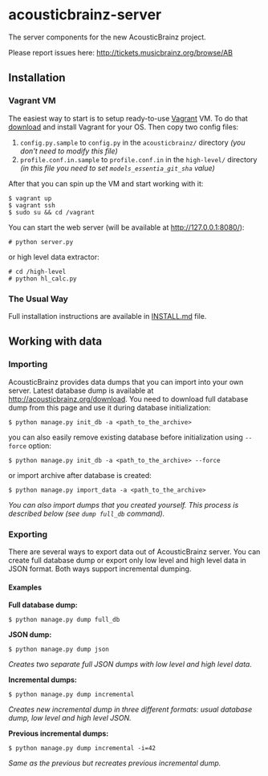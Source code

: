 acousticbrainz-server
=====================

The server components for the new AcousticBrainz project.

Please report issues here: http://tickets.musicbrainz.org/browse/AB


## Installation

### Vagrant VM

The easiest way to start is to setup ready-to-use [Vagrant](https://www.vagrantup.com/)
VM. To do that [download](https://www.vagrantup.com/downloads.html) and install
Vagrant for your OS. Then copy two config files:

1. `config.py.sample` to `config.py` in the `acousticbrainz/` directory *(you
don't need to modify this file)*
2. `profile.conf.in.sample` to `profile.conf.in` in the `high-level/` directory
*(in this file you need to set `models_essentia_git_sha` value)*

After that you can spin up the VM and start working with it:

    $ vagrant up
    $ vagrant ssh
    $ sudo su && cd /vagrant

You can start the web server (will be available at http://127.0.0.1:8080/):

    # python server.py

or high level data extractor:

    # cd /high-level
    # python hl_calc.py

### The Usual Way

Full installation instructions are available in [INSTALL.md](https://github.com/metabrainz/acousticbrainz-server/blob/master/INSTALL.md) file.


## Working with data

### Importing

AcousticBrainz provides data dumps that you can import into your own server.
Latest database dump is available at http://acousticbrainz.org/download. You
need to download full database dump from this page and use it during database
initialization:

    $ python manage.py init_db -a <path_to_the_archive>

you can also easily remove existing database before initialization using
`--force` option:

    $ python manage.py init_db -a <path_to_the_archive> --force

or import archive after database is created:

    $ python manage.py import_data -a <path_to_the_archive>

*You can also import dumps that you created yourself. This process is described
below (see `dump full_db` command).*

### Exporting

There are several ways to export data out of AcousticBrainz server. You can
create full database dump or export only low level and high level data in JSON
format. Both ways support incremental dumping.

#### Examples

**Full database dump:**

    $ python manage.py dump full_db

**JSON dump:**

    $ python manage.py dump json

*Creates two separate full JSON dumps with low level and high level data.*

**Incremental dumps:**

    $ python manage.py dump incremental

*Creates new incremental dump in three different formats: usual database dump,
low level and high level JSON.*

**Previous incremental dumps:**

    $ python manage.py dump incremental -i=42

*Same as the previous but recreates previous incremental dump.*

